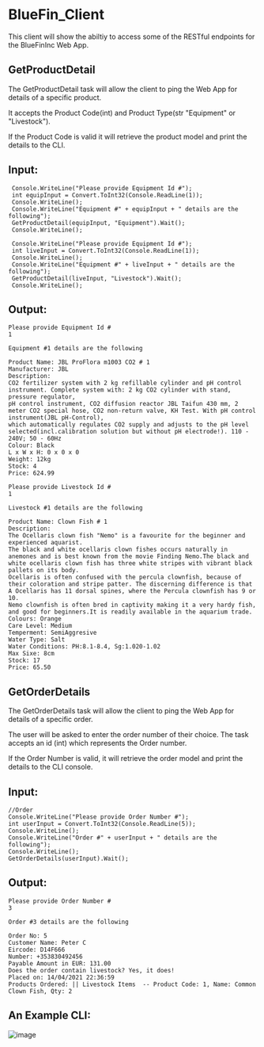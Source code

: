 # BlueFin_Client

This client will show the abiltiy to access some of the RESTful endpoints for the BlueFinInc Web App.

## GetProductDetail
The GetProductDetail task will allow the client to ping the Web App for details of a specific product.

It accepts the Product Code(int) and Product Type(str "Equipment" or "Livestock").

If the Product Code is valid it will retrieve the product model and print the details to the CLI.

## Input:
```
 Console.WriteLine("Please provide Equipment Id #");
 int equipInput = Convert.ToInt32(Console.ReadLine(1));
 Console.WriteLine();
 Console.WriteLine("Equipment #" + equipInput + " details are the following");
 GetProductDetail(equipInput, "Equipment").Wait(); 
 Console.WriteLine();

 Console.WriteLine("Please provide Equipment Id #");
 int liveInput = Convert.ToInt32(Console.ReadLine(1));
 Console.WriteLine();
 Console.WriteLine("Equipment #" + liveInput + " details are the following");
 GetProductDetail(liveInput, "Livestock").Wait();
 Console.WriteLine();
```

## Output:

```
Please provide Equipment Id #
1

Equipment #1 details are the following

Product Name: JBL ProFlora m1003 CO2 # 1
Manufacturer: JBL
Description:
CO2 fertilizer system with 2 kg refillable cylinder and pH control instrument. Complete system with: 2 kg CO2 cylinder with stand, pressure regulator, 
pH control instrument, CO2 diffusion reactor JBL Taifun 430 mm, 2 meter CO2 special hose, CO2 non-return valve, KH Test. With pH control instrument(JBL pH-Control), 
which automatically regulates CO2 supply and adjusts to the pH level selected(incl.calibration solution but without pH electrode!). 110 - 240V; 50 - 60Hz
Colour: Black
L x W x H: 0 x 0 x 0
Weight: 12kg
Stock: 4
Price: 624.99

Please provide Livestock Id #
1

Livestock #1 details are the following

Product Name: Clown Fish # 1
Description:
The Ocellaris clown fish "Nemo" is a favourite for the beginner and experienced aquarist. 
The black and white ocellaris clown fishes occurs naturally in anemones and is best known from the movie Finding Nemo.The black and white ocellaris clown fish has three white stripes with vibrant black pallets on its body. 
Ocellaris is often confused with the percula clownfish, because of their coloration and stripe patter. The discerning difference is that A Ocellaris has 11 dorsal spines, where the Percula clownfish has 9 or 10. 
Nemo clownfish is often bred in captivity making it a very hardy fish, and good for beginners.It is readily available in the aquarium trade.
Colours: Orange
Care Level: Medium
Temperment: SemiAggresive 
Water Type: Salt
Water Conditions: PH:8.1-8.4, Sg:1.020-1.02 
Max Sixe: 8cm
Stock: 17
Price: 65.50
```

## GetOrderDetails

The GetOrderDetails task will allow the client to ping the Web App for details of a specific order.

The user will be asked to enter the order number of their choice. The task accepts an id (int) which represents the Order number. 

If the Order Number is valid, it will retrieve the order model and print the details to the CLI console.


## Input:

```
//Order
Console.WriteLine("Please provide Order Number #");
int userInput = Convert.ToInt32(Console.ReadLine(5));
Console.WriteLine();
Console.WriteLine("Order #" + userInput + " details are the following");
Console.WriteLine();
GetOrderDetails(userInput).Wait();

```

## Output:

```
Please provide Order Number #
3

Order #3 details are the following

Order No: 5
Customer Name: Peter C
Eircode: D14F666
Number: +353830492456
Payable Amount in EUR: 131.00
Does the order contain livestock? Yes, it does!
Placed on: 14/04/2021 22:36:59
Products Ordered: || Livestock Items  -- Product Code: 1, Name: Common Clown Fish, Qty: 2

```
## An Example CLI:

![image](https://drive.google.com/file/d/1fepa9JnGbw5md5qIoYAGEe20n49JsNZp/view?usp=sharing)

